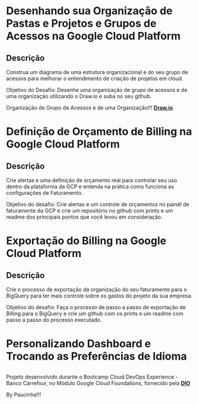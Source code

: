 # Desenhando sua Organização de Pastas e Projetos e Grupos de Acessos na Google Cloud Platform

## Descrição
Construa um diagrama de uma estrutura organizacional e do seu grupo de acessos para melhorar o entendimento de criação de projetos em cloud.

Objetivo do Desafio: Desenhe uma organização de grupo de acessos e de uma organização utilizando o Draw.io e suba no seu github.

Organização de Grupo de Acessos e de uma Organização!!! [**Draw.io**](https://viewer.diagrams.net/?tags=%7B%7D&highlight=0000ff&edit=_blank&layers=1&nav=1#G1s26tWEAw9iikZkTfebpFJRZOS_5aKR1Y)

##

# Definição de Orçamento de Billing na Google Cloud Platform

## Descrição

Crie alertas e uma definição de orçamento real para controlar seu uso dentro da plataforma da GCP e entenda na prática como funciona as configurações de Faturamento.

Objetivo do desafio: Crie alertas e um controle de orçamentos no painél de faturamente da GCP e crie um repositório no github com prints e um readme dos principais pontos que você levou em consideração.

##

# Exportação do Billing na Google Cloud Platform

## Descrição

Crie o processo de exportação da organização do seu faturamente para o BigQuery para ter mais controle sobre os gastos do projeto da sua empresa.

Objetivo do desafio: Faça o processo de passo a passo de exportação de Billing para o BigQuery e crie um github com os prints e um readme com passo a passo do processo executado.

##

# Personalizando Dashboard e Trocando as Preferências de Idioma

##

Projeto desenvolvido durante o Bootcamp Cloud DevOps Experience - Banco Carrefour, no Módulo Google Cloud Foundations, fornecido pela [**DIO**](https://www.dio.me/)

By Paucinha!!!
